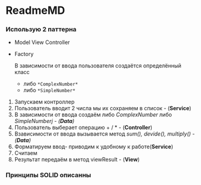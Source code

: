 # ReadmeMD

### Использую 2 паттерна

- Model View Controller
- Factory
    
    В зависимости от ввода пользователя создаётся определённый класс
    
    - либо `*ComplexNumber*`
    - либо `*SimpleNumber*`

1. Запускаем контроллер
2. Пользователь вводит 2 числа мы их сохраняем в список - (**Service**)
3. В зависимости от ввода создаём либо *ComplexNumber* либо *SimpleNumberj - (**Data**)*
4. Пользователь выберает операцию + /  * - (**Controller**)
5. Взависимости от ввода вызывается метод *sum(), devide(), multiply() -(**Data**)*
6. Форматируем ввод- приводим к удобному к работе(**Service**)
7. Считаем
8. Результат передаём в метод viewResult - (**View**)

### Принципы SOLID описанны